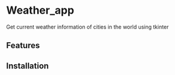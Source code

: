 # Weather_app
Get current weather information of cities in the world using tkinter
## Features 
## Installation

